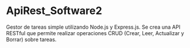 # ApiRest_Software2
Gestor de tareas simple utilizando Node.js y Express.js. Se crea una API RESTful que permite realizar operaciones CRUD (Crear, Leer, Actualizar y Borrar) sobre tareas.
